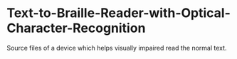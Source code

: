 # Text-to-Braille-Reader-with-Optical-Character-Recognition
Source files of a device which helps visually impaired read the normal text.

